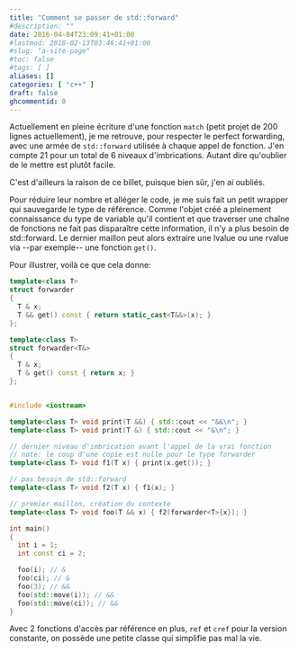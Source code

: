 ```yaml
---
title: "Comment se passer de std::forward"
#description: ""
date: 2016-04-04T23:09:41+01:00
#lastmod: 2018-02-13T03:46:41+01:00
#slug: "a-site-page"
#toc: false
#tags: [ ]
aliases: []
categories: [ "c++" ]
draft: false
ghcommentid: 0
---
```


Actuellement en pleine écriture d'une fonction `match` (petit projet de 200 lignes actuellement), je me retrouve, pour respecter le perfect forwarding, avec une armée de `std::forward` utilisée à chaque appel de fonction. J'en compte 21 pour un total de 6 niveaux d'imbrications. Autant dire qu'oublier de le mettre est plutôt facile.

C'est d'ailleurs la raison de ce billet, puisque bien sûr, j'en ai oubliés.

Pour réduire leur nombre et alléger le code, je me suis fait un petit wrapper qui sauvegarde le type de référence. Comme l'objet créé a pleinement connaissance du type de variable qu'il contient et que traverser une chaîne de fonctions ne fait pas disparaître cette information, il n'y a plus besoin de std::forward. Le dernier maillon peut alors extraire une lvalue ou une rvalue via --par exemple-- une fonction `get()`.

Pour illustrer, voilà ce que cela donne:

```cpp
template<class T>
struct forwarder
{
  T & x;
  T && get() const { return static_cast<T&&>(x); }
};

template<class T>
struct forwarder<T&>
{
  T & x;
  T & get() const { return x; }
};


#include <iostream>

template<class T> void print(T &&) { std::cout << "&&\n"; }
template<class T> void print(T &) { std::cout << "&\n"; }

// dernier niveau d'imbrication avant l'appel de la vrai fonction
// note: le coup d'une copie est nulle pour le type forwarder
template<class T> void f1(T x) { print(x.get()); }

// pas besoin de std::forward
template<class T> void f2(T x) { f1(x); }

// premier maillon, création du contexte
template<class T> void foo(T && x) { f2(forwarder<T>{x}); }

int main()
{
  int i = 1;
  int const ci = 2;

  foo(i); // &
  foo(ci); // &
  foo(3); // &&
  foo(std::move(i)); // &&
  foo(std::move(ci)); // &&
}
```

Avec 2 fonctions d'accès par référence en plus, `ref` et `cref` pour la version constante, on possède une petite classe qui simplifie pas mal la vie.
